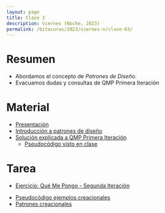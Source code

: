 ```yaml
---
layout: page
title: Clase 3
description: Viernes (Noche, 2023)
permalink: /bitacoras/2023/viernes-n/clase-03/
---
```



# Resumen

- Abordamos el concepto de _Patrones de Diseño_.
- Evacuamos dudas y consultas de QMP Primera Iteración

# Material

- [Presentación](https://docs.google.com/presentation/d/1ZsUaR_OP3jL3ItAIPnVfNbvZYudy1iqy2BO6MvnJcQk)
- [Introducción a patrones de diseño](https://docs.google.com/document/d/1uXPhuAKXa4wzcIhriFfnI53aB311jOZtcKfTDuiKQ8Y/edit?usp=sharing)
- [Solución explicada a QMP Primera Iteración](https://docs.google.com/document/d/1ayrs5-vrGsXgZKDob-f5_0fmhCYXf7-ty5Be6NXITRY/edit#heading=h.uyku9mnteh0t)
  - [Pseudocódigo visto en clase](https://gist.github.com/flbulgarelli/15559d2468c8e5c713f9336a197b3216)


# Tarea

* [Ejercicio: Qué Me Pongo - Segunda Iteración](https://docs.google.com/document/d/10j6XB9zIhl5xox2xBEDEFsgPmueHMkyvLSHcLxl_27Y/edit#heading=h.uyku9mnteh0t)
- [Pseudocódigo ejemplos creacionales](https://github.com/dds-utn/ejemplos-creacionales)
- [Patrones creacionales](https://docs.google.com/document/d/1jyjLJiXhScB8204qPOHyHWqE5gRINvAbV3F4-x2E-hI/edit#)
